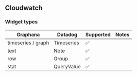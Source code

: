 ## Cloudwatch

### Widget types

| Graphana | Datadog | Supported | Notes |
|----------|---------|-----------|-------|
| timeseries / graph | Timeseries | ✅ | |
| text | Note | ✅ | |
| row | Group | ✅ | |
| stat | QueryValue | ✅ | 